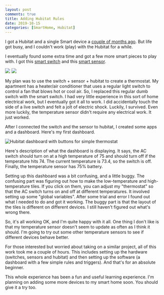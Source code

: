 ```yaml
---
layout: post
comments: true
title: Adding Hubitat Rules
date: 2019-10-15
categories: [SmartHome, Hubitat]
---
```


I got a Hubitat and a single Smart device a [couple of months ago](First.Experience.With.Hubitat.md). But life got busy, and I couldn't work (play) with the Hubitat for a while.

I eventually found some extra time and got a few more smart pieces to play with. I got this [smart switch](https://amzn.to/2MOWG9g) and this [smart sensor](https://amzn.to/33whB7Z).

<a target="_blank"  href="https://www.amazon.com/gp/product/B01M1AHC3R/ref=as_li_tl?ie=UTF8&camp=1789&creative=9325&creativeASIN=B01M1AHC3R&linkCode=as2&tag=programmerd05-20&linkId=ca23b7f6654213d92ebf7fd23f345f49"><img border="0" src="//ws-na.amazon-adsystem.com/widgets/q?_encoding=UTF8&MarketPlace=US&ASIN=B01M1AHC3R&ServiceVersion=20070822&ID=AsinImage&WS=1&Format=_SL250_&tag=programmerd05-20" ></a><img src="//ir-na.amazon-adsystem.com/e/ir?t=programmerd05-20&l=am2&o=1&a=B01M1AHC3R" width="1" height="1" border="0" alt="" style="border:none !important; margin:0px !important;" />
<a target="_blank"  href="https://www.amazon.com/gp/product/B06XDJ3KYC/ref=as_li_tl?ie=UTF8&camp=1789&creative=9325&creativeASIN=B06XDJ3KYC&linkCode=as2&tag=programmerd05-20&linkId=32afae7969c0ea062818729a146598da"><img border="0" src="//ws-na.amazon-adsystem.com/widgets/q?_encoding=UTF8&MarketPlace=US&ASIN=B06XDJ3KYC&ServiceVersion=20070822&ID=AsinImage&WS=1&Format=_SL250_&tag=programmerd05-20" ></a><img src="//ir-na.amazon-adsystem.com/e/ir?t=programmerd05-20&l=am2&o=1&a=B06XDJ3KYC" width="1" height="1" border="0" alt="" style="border:none !important; margin:0px !important;" />

My plan was to use the switch + sensor + hubitat to create a thermostat. My apartment has a heater/air conditioner that uses a regular light switch to control a fan that blows hot or cool air. So, I replaced this regular dumb switch with the smart switch. I had very little experience in this sort of home electrical work, but I eventually got it all to work. I did accidentally touch the side of a live switch and felt a jolt of electric shock. Luckily, I survived. Even more luckily, the temperature sensor didn't require any electrical work. It just worked.

After I connected the switch and the sensor to hubitat, I created some apps and a dashboard. Here's my first dashboard.

<img src="images/hubitat.dashboard.png" alt="Hubitat dashboard with buttons for simple thermostat">

Here's description of what the dashboard is displaying. It says, the AC switch should turn on at a high temperature of 75 and should turn off if the temperature hits 74. The current temperature is 73.4, so the switch is off. Finally, the temperature sensor has 75% battery.

Setting up this dashboard was a bit confusing, and a little buggy. The confusing part was figuring out how to make the low-temperature and high-temperature tiles. If you click on them, you can adjust my "thermostat" so that the AC switch turns on and off at different temperatures. It involved setting up some "global variables". After some trial and error I found out what I needed to do and got it working. The buggy part is that the layout of the tiles is different on different devices. I still haven't figured out what's wrong there.

So, it's all working OK, and I'm quite happy with it all. One thing I don't like is that my temperature sensor doesn't seem to update as often as I think it should. I'm going to try out some other temperature sensors to see if different devices behave better.

For those interested but worried about taking on a similar project, all of this work took me a couple of hours. This includes setting up the hardware (switches, sensors and hubitat) and then setting up the software (a dashboard with a few simple rules and triggers). And that's for an absolute beginner. 

This whole experience has been a fun and useful learning experience. I'm planning on adding some more devices to my smart home soon. You should give it a try too.
